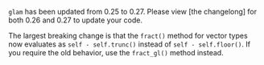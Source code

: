 `glam` has been updated from 0.25 to 0.27. Please view [the changelong] for both 0.26 and 0.27 to update your code.

[the changelog]: https://github.com/bitshifter/glam-rs/blob/e1b521a4c8146f27b97e510d38fab489c39650d1/CHANGELOG.md#0270---2024-03-23

The largest breaking change is that the `fract()` method for vector types now evaluates as `self - self.trunc()` instead of `self - self.floor()`. If you require the old behavior, use the `fract_gl()` method instead.
